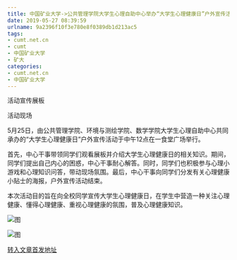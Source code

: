 ```yaml
---
title: 中国矿业大学->公共管理学院大学生心理自助中心举办“大学生心理健康日”户外宣传活动 | cumt.net.cn
date: 2019-05-27 08:39:59
urlname: 9a2396f10f3e780e8f0389db1d213ac5
tags: 
- cumt.net.cn
- cumt
- 中国矿业大学
- 矿大
categories:
- cumt.net.cn
- 中国矿业大学
---
```



活动宣传展板

活动现场

5月25日，由公共管理学院、环境与测绘学院、数学学院大学生心理自助中心共同承办的“大学生心理健康日”户外宣传活动于中午12点在一食堂广场举行。

首先，中心干事带领同学们观看展板并介绍大学生心理健康日的相关知识。期间，同学们提出自己内心的困惑，中心干事耐心解答。同时，同学们也积极参与心理小游戏和心理知识问答，带动现场氛围。最后，中心干事向同学们分发有关心理健康小贴士的海报，户外宣传活动结束。

本次活动目的旨在向全校同学宣传大学生心理健康日，在学生中营造一种关注心理健康、懂得心理健康、重视心理健康的氛围，普及心理健康知识。



![图](http://xwzx.cumt.edu.cn/_upload/article/images/65/33/746d679e48318213e582e201ddbe/47ba18c3-2277-46b3-841b-bf31b18b4934.jpg)

![图](http://xwzx.cumt.edu.cn/_upload/article/images/65/33/746d679e48318213e582e201ddbe/12670f02-271a-4026-b018-63616708a35f.jpg)

[转入文章首发地址](http://xwzx.cumt.edu.cn/0a/07/c523a526855/page.htm)